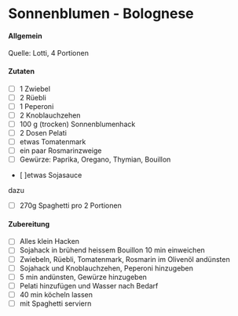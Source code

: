 # Sonnenblumen - Bolognese

#### Allgemein
Quelle: Lotti, 
4 Portionen

#### Zutaten
- [ ] 1 Zwiebel
- [ ] 2 Rüebli
- [ ] 1 Peperoni
- [ ] 2 Knoblauchzehen
- [ ] 100 g (trocken) Sonnenblumenhack
- [ ] 2 Dosen Pelati
- [ ] etwas Tomatenmark
- [ ] ein paar Rosmarinzweige
- [ ] Gewürze: Paprika, Oregano, Thymian, Bouillon
- [ ]etwas Sojasauce

dazu
- [ ] 270g Spaghetti pro 2 Portionen



#### Zubereitung
- [ ] Alles klein Hacken
- [ ] Sojahack in brühend heissem Bouillon 10 min einweichen
- [ ] Zwiebeln, Rüebli, Tomatenmark, Rosmarin im Olivenöl andünsten
- [ ] Sojahack und Knoblauchzehen, Peperoni hinzugeben
- [ ] 5 min andünsten, Gewürze hinzugeben
- [ ] Pelati hinzufügen und Wasser nach Bedarf
- [ ] 40 min köcheln lassen
- [ ] mit Spaghetti serviern
